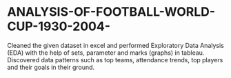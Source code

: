# ANALYSIS-OF-FOOTBALL-WORLD-CUP-1930-2004-
Cleaned the given dataset in excel and performed Exploratory Data Analysis (EDA) with the help of sets, parameter and marks (graphs) in tableau. Discovered data patterns such as top teams, attendance trends, top players and their goals in their ground. 
